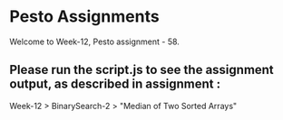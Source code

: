 # Pesto Assignments  

Welcome to Week-12, Pesto assignment - 58.

## Please run the script.js to see the assignment output, as described in assignment :
Week-12 > BinarySearch-2 > "Median of Two Sorted Arrays"